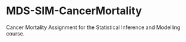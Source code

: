 # MDS-SIM-CancerMortality
Cancer Mortality Assignment for the Statistical Inference and Modelling course.
